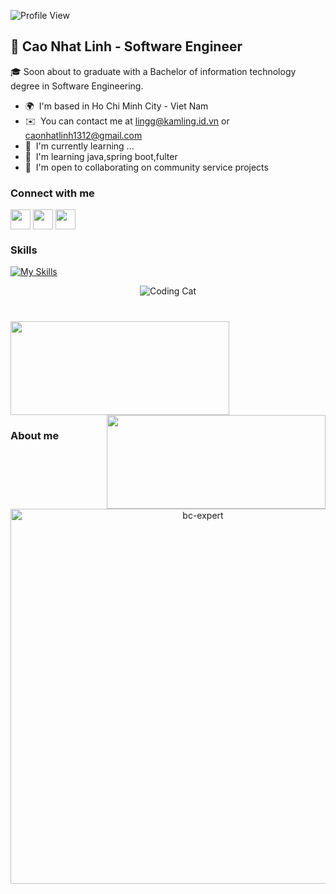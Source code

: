 ![Profile View](https://komarev.com/ghpvc/?username=CaoNhatLinh&style=flat-square)

👋 Cao Nhat Linh - Software Engineer 
----------------------------------------------------

🎓 Soon about to graduate with a Bachelor of information technology degree in Software Engineering.

* 🌍  I'm based in Ho Chi Minh City - Viet Nam
* ✉️  You can contact me at [lingg@kamling.id.vn](mailto:lingg@kamling.id.vn) or [caonhatlinh1312@gmail.com](mailto:caonhatlinh1312@gmail.com)
* 🚀  I'm currently  learning ...
* 🧠  I'm learning java,spring boot,fulter
* 🤝  I'm open to collaborating on community service projects

### Connect with me
<a href = 'https://www.linkedin.com/in/CaoNhatLinh'> <img width = '32px' align= 'center' src="https://raw.githubusercontent.com/rahulbanerjee26/githubAboutMeGenerator/main/icons/linked-in-alt.svg"/></a> 
<a href = 'https://github.com/CaoNhatLinh'> <img width = '32px' align= 'center' src="https://raw.githubusercontent.com/rahulbanerjee26/githubAboutMeGenerator/main/icons/github.svg"/></a>
<a href = 'https://www.facebook.com/kam1213.2002'> <img width = '32px' align= 'center' src="https://raw.githubusercontent.com/rahulbanerjee26/githubAboutMeGenerator/main/icons/facebook.svg"/></a>

### Skills

[![My Skills](https://skillicons.dev/icons?i=js,ts,git,java,cpp,cs,php,html,jquery,css,scss,bootstrap,laravel,dotnet,firebase,flutter,nodejs,mongodb,mysql,linux,idea,photoshop)](https://skillicons.dev)
<p align="center">
   <img align="center" src="https://data.whicdn.com/images/131201358/original.gif" alt="Coding Cat"/>
</p>



<h1 align="center"></h1>
<img align="left" height="150px" width="350px" src="https://github-readme-stats.vercel.app/api?username=CaoNhatLinh&count_private=true&show_icons=true&theme=tokyonight" />
<img align="right" height="150px" width="350px" src="https://github-readme-stats.vercel.app/api/top-langs/?username=CaoNhatLinh&layout=compact&theme=aura&langs_count=9" />
<img height="150" />

### About me

<p align="center"> <a href="https://github.com/ryo-ma/github-profile-trophy"><img src="https://github-profile-trophy.vercel.app/?username=CaoNhatLinh&theme=tokyonight&no-frame=true&row=1&&margin-w=30&no-bg=false" alt="bc-expert" width="600px"/></a> </p>





<br/>
